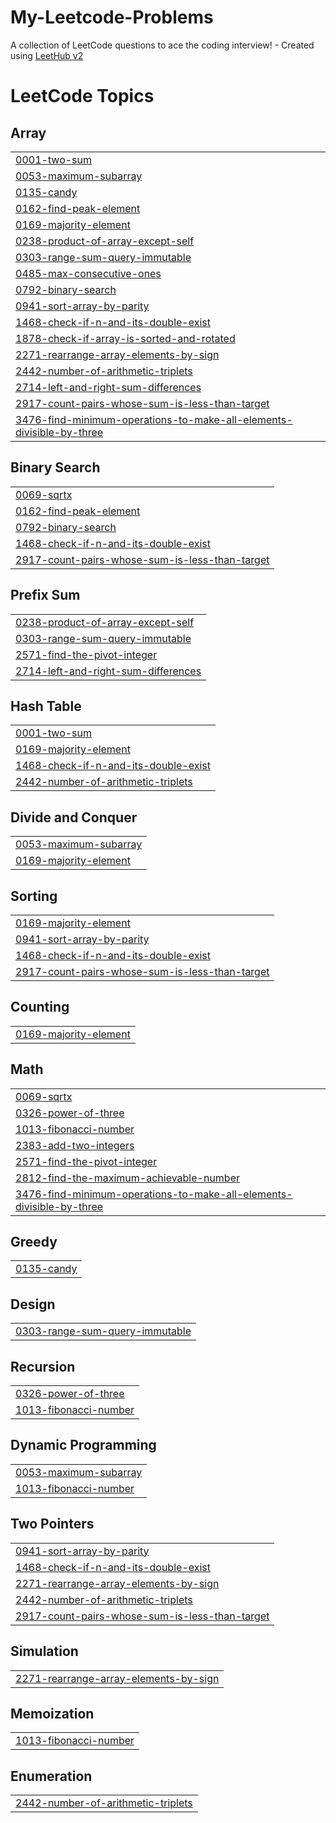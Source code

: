 # My-Leetcode-Problems
A collection of LeetCode questions to ace the coding interview! - Created using [LeetHub v2](https://github.com/arunbhardwaj/LeetHub-2.0)

<!---LeetCode Topics Start-->
# LeetCode Topics
## Array
|  |
| ------- |
| [0001-two-sum](https://github.com/Dipika005/My-Leetcode-Problems/tree/master/0001-two-sum) |
| [0053-maximum-subarray](https://github.com/Dipika005/My-Leetcode-Problems/tree/master/0053-maximum-subarray) |
| [0135-candy](https://github.com/Dipika005/My-Leetcode-Problems/tree/master/0135-candy) |
| [0162-find-peak-element](https://github.com/Dipika005/My-Leetcode-Problems/tree/master/0162-find-peak-element) |
| [0169-majority-element](https://github.com/Dipika005/My-Leetcode-Problems/tree/master/0169-majority-element) |
| [0238-product-of-array-except-self](https://github.com/Dipika005/My-Leetcode-Problems/tree/master/0238-product-of-array-except-self) |
| [0303-range-sum-query-immutable](https://github.com/Dipika005/My-Leetcode-Problems/tree/master/0303-range-sum-query-immutable) |
| [0485-max-consecutive-ones](https://github.com/Dipika005/My-Leetcode-Problems/tree/master/0485-max-consecutive-ones) |
| [0792-binary-search](https://github.com/Dipika005/My-Leetcode-Problems/tree/master/0792-binary-search) |
| [0941-sort-array-by-parity](https://github.com/Dipika005/My-Leetcode-Problems/tree/master/0941-sort-array-by-parity) |
| [1468-check-if-n-and-its-double-exist](https://github.com/Dipika005/My-Leetcode-Problems/tree/master/1468-check-if-n-and-its-double-exist) |
| [1878-check-if-array-is-sorted-and-rotated](https://github.com/Dipika005/My-Leetcode-Problems/tree/master/1878-check-if-array-is-sorted-and-rotated) |
| [2271-rearrange-array-elements-by-sign](https://github.com/Dipika005/My-Leetcode-Problems/tree/master/2271-rearrange-array-elements-by-sign) |
| [2442-number-of-arithmetic-triplets](https://github.com/Dipika005/My-Leetcode-Problems/tree/master/2442-number-of-arithmetic-triplets) |
| [2714-left-and-right-sum-differences](https://github.com/Dipika005/My-Leetcode-Problems/tree/master/2714-left-and-right-sum-differences) |
| [2917-count-pairs-whose-sum-is-less-than-target](https://github.com/Dipika005/My-Leetcode-Problems/tree/master/2917-count-pairs-whose-sum-is-less-than-target) |
| [3476-find-minimum-operations-to-make-all-elements-divisible-by-three](https://github.com/Dipika005/My-Leetcode-Problems/tree/master/3476-find-minimum-operations-to-make-all-elements-divisible-by-three) |
## Binary Search
|  |
| ------- |
| [0069-sqrtx](https://github.com/Dipika005/My-Leetcode-Problems/tree/master/0069-sqrtx) |
| [0162-find-peak-element](https://github.com/Dipika005/My-Leetcode-Problems/tree/master/0162-find-peak-element) |
| [0792-binary-search](https://github.com/Dipika005/My-Leetcode-Problems/tree/master/0792-binary-search) |
| [1468-check-if-n-and-its-double-exist](https://github.com/Dipika005/My-Leetcode-Problems/tree/master/1468-check-if-n-and-its-double-exist) |
| [2917-count-pairs-whose-sum-is-less-than-target](https://github.com/Dipika005/My-Leetcode-Problems/tree/master/2917-count-pairs-whose-sum-is-less-than-target) |
## Prefix Sum
|  |
| ------- |
| [0238-product-of-array-except-self](https://github.com/Dipika005/My-Leetcode-Problems/tree/master/0238-product-of-array-except-self) |
| [0303-range-sum-query-immutable](https://github.com/Dipika005/My-Leetcode-Problems/tree/master/0303-range-sum-query-immutable) |
| [2571-find-the-pivot-integer](https://github.com/Dipika005/My-Leetcode-Problems/tree/master/2571-find-the-pivot-integer) |
| [2714-left-and-right-sum-differences](https://github.com/Dipika005/My-Leetcode-Problems/tree/master/2714-left-and-right-sum-differences) |
## Hash Table
|  |
| ------- |
| [0001-two-sum](https://github.com/Dipika005/My-Leetcode-Problems/tree/master/0001-two-sum) |
| [0169-majority-element](https://github.com/Dipika005/My-Leetcode-Problems/tree/master/0169-majority-element) |
| [1468-check-if-n-and-its-double-exist](https://github.com/Dipika005/My-Leetcode-Problems/tree/master/1468-check-if-n-and-its-double-exist) |
| [2442-number-of-arithmetic-triplets](https://github.com/Dipika005/My-Leetcode-Problems/tree/master/2442-number-of-arithmetic-triplets) |
## Divide and Conquer
|  |
| ------- |
| [0053-maximum-subarray](https://github.com/Dipika005/My-Leetcode-Problems/tree/master/0053-maximum-subarray) |
| [0169-majority-element](https://github.com/Dipika005/My-Leetcode-Problems/tree/master/0169-majority-element) |
## Sorting
|  |
| ------- |
| [0169-majority-element](https://github.com/Dipika005/My-Leetcode-Problems/tree/master/0169-majority-element) |
| [0941-sort-array-by-parity](https://github.com/Dipika005/My-Leetcode-Problems/tree/master/0941-sort-array-by-parity) |
| [1468-check-if-n-and-its-double-exist](https://github.com/Dipika005/My-Leetcode-Problems/tree/master/1468-check-if-n-and-its-double-exist) |
| [2917-count-pairs-whose-sum-is-less-than-target](https://github.com/Dipika005/My-Leetcode-Problems/tree/master/2917-count-pairs-whose-sum-is-less-than-target) |
## Counting
|  |
| ------- |
| [0169-majority-element](https://github.com/Dipika005/My-Leetcode-Problems/tree/master/0169-majority-element) |
## Math
|  |
| ------- |
| [0069-sqrtx](https://github.com/Dipika005/My-Leetcode-Problems/tree/master/0069-sqrtx) |
| [0326-power-of-three](https://github.com/Dipika005/My-Leetcode-Problems/tree/master/0326-power-of-three) |
| [1013-fibonacci-number](https://github.com/Dipika005/My-Leetcode-Problems/tree/master/1013-fibonacci-number) |
| [2383-add-two-integers](https://github.com/Dipika005/My-Leetcode-Problems/tree/master/2383-add-two-integers) |
| [2571-find-the-pivot-integer](https://github.com/Dipika005/My-Leetcode-Problems/tree/master/2571-find-the-pivot-integer) |
| [2812-find-the-maximum-achievable-number](https://github.com/Dipika005/My-Leetcode-Problems/tree/master/2812-find-the-maximum-achievable-number) |
| [3476-find-minimum-operations-to-make-all-elements-divisible-by-three](https://github.com/Dipika005/My-Leetcode-Problems/tree/master/3476-find-minimum-operations-to-make-all-elements-divisible-by-three) |
## Greedy
|  |
| ------- |
| [0135-candy](https://github.com/Dipika005/My-Leetcode-Problems/tree/master/0135-candy) |
## Design
|  |
| ------- |
| [0303-range-sum-query-immutable](https://github.com/Dipika005/My-Leetcode-Problems/tree/master/0303-range-sum-query-immutable) |
## Recursion
|  |
| ------- |
| [0326-power-of-three](https://github.com/Dipika005/My-Leetcode-Problems/tree/master/0326-power-of-three) |
| [1013-fibonacci-number](https://github.com/Dipika005/My-Leetcode-Problems/tree/master/1013-fibonacci-number) |
## Dynamic Programming
|  |
| ------- |
| [0053-maximum-subarray](https://github.com/Dipika005/My-Leetcode-Problems/tree/master/0053-maximum-subarray) |
| [1013-fibonacci-number](https://github.com/Dipika005/My-Leetcode-Problems/tree/master/1013-fibonacci-number) |
## Two Pointers
|  |
| ------- |
| [0941-sort-array-by-parity](https://github.com/Dipika005/My-Leetcode-Problems/tree/master/0941-sort-array-by-parity) |
| [1468-check-if-n-and-its-double-exist](https://github.com/Dipika005/My-Leetcode-Problems/tree/master/1468-check-if-n-and-its-double-exist) |
| [2271-rearrange-array-elements-by-sign](https://github.com/Dipika005/My-Leetcode-Problems/tree/master/2271-rearrange-array-elements-by-sign) |
| [2442-number-of-arithmetic-triplets](https://github.com/Dipika005/My-Leetcode-Problems/tree/master/2442-number-of-arithmetic-triplets) |
| [2917-count-pairs-whose-sum-is-less-than-target](https://github.com/Dipika005/My-Leetcode-Problems/tree/master/2917-count-pairs-whose-sum-is-less-than-target) |
## Simulation
|  |
| ------- |
| [2271-rearrange-array-elements-by-sign](https://github.com/Dipika005/My-Leetcode-Problems/tree/master/2271-rearrange-array-elements-by-sign) |
## Memoization
|  |
| ------- |
| [1013-fibonacci-number](https://github.com/Dipika005/My-Leetcode-Problems/tree/master/1013-fibonacci-number) |
## Enumeration
|  |
| ------- |
| [2442-number-of-arithmetic-triplets](https://github.com/Dipika005/My-Leetcode-Problems/tree/master/2442-number-of-arithmetic-triplets) |
<!---LeetCode Topics End-->